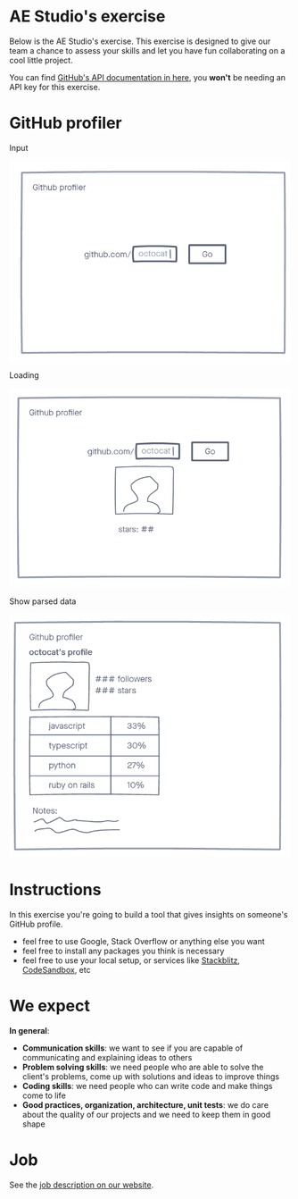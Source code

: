 # AE Studio's exercise

Below is the AE Studio's exercise. This exercise is designed to give our team a chance to assess your skills and let you have fun collaborating on a cool little project.

You can find [GitHub's API documentation in here](https://docs.github.com/en/rest), you **won't** be needing an API key for this exercise.

# GitHub profiler

Input

![](./docs/1.png)

Loading

![](./docs/2.png)

Show parsed data

![](./docs/3.png)

# Instructions

In this exercise you're going to build a tool that gives insights on someone's GitHub profile.

- feel free to use Google, Stack Overflow or anything else you want
- feel free to install any packages you think is necessary
- feel free to use your local setup, or services like [Stackblitz](https://stackblitz.com/), [CodeSandbox](https://codesandbox.io/), etc

# We expect

**In general**:

- **Communication skills**: we want to see if you are capable of communicating and explaining ideas to others
- **Problem solving skills**: we need people who are able to solve the client's problems, come up with solutions and ideas to improve things
- **Coding skills**: we need people who can write code and make things come to life
- **Good practices, organization, architecture, unit tests**: we do care about the quality of our projects and we need to keep them in good shape

# Job

See the [job description on our website](https://ae.studio/join-us).
